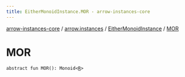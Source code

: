 ```yaml
---
title: EitherMonoidInstance.MOR - arrow-instances-core
---
```


[arrow-instances-core](../../index.html) / [arrow.instances](../index.html) / [EitherMonoidInstance](index.html) / [MOR](./-m-o-r.html)

# MOR

`abstract fun MOR(): Monoid<`[`R`](index.html#R)`>`